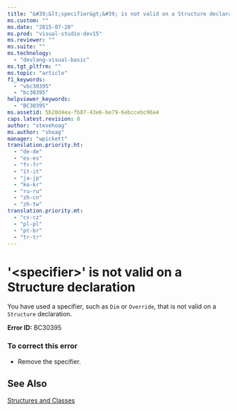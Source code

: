 ```yaml
---
title: "&#39;&lt;specifier&gt;&#39; is not valid on a Structure declaration | Microsoft Docs"
ms.custom: ""
ms.date: "2015-07-20"
ms.prod: "visual-studio-dev15"
ms.reviewer: ""
ms.suite: ""
ms.technology: 
  - "devlang-visual-basic"
ms.tgt_pltfrm: ""
ms.topic: "article"
f1_keywords: 
  - "vbc30395"
  - "bc30395"
helpviewer_keywords: 
  - "BC30395"
ms.assetid: 5b20d4ea-fb87-43e6-be79-6ebccebc96a4
caps.latest.revision: 8
author: "stevehoag"
ms.author: "shoag"
manager: "wpickett"
translation.priority.ht: 
  - "de-de"
  - "es-es"
  - "fr-fr"
  - "it-it"
  - "ja-jp"
  - "ko-kr"
  - "ru-ru"
  - "zh-cn"
  - "zh-tw"
translation.priority.mt: 
  - "cs-cz"
  - "pl-pl"
  - "pt-br"
  - "tr-tr"
---
```

# &#39;&lt;specifier&gt;&#39; is not valid on a Structure declaration
You have used a specifier, such as `Dim` or `Override`, that is not valid on a `Structure` declaration.  
  
 **Error ID:** BC30395  
  
### To correct this error  
  
-   Remove the specifier.  
  
## See Also  
 [Structures and Classes](/dotnet/visual-basic/programming-guide/language-features/data-types/structures-and-classes)